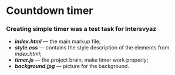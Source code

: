 # Countdown timer
### Creating simple timer was a test task for Intersvyaz

+ ***index.html*** — the main markup file; 
+ ***style.css*** — contains the style description of the elements from *index.html*;
+ ***timer.js*** — the project brain, make timer work properly;
+ ***background.jpg*** — picture for the background.

